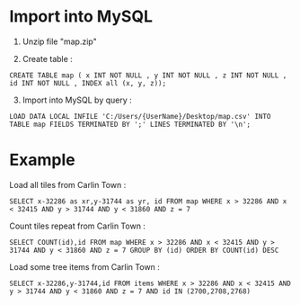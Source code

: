 # Import into MySQL

1. Unzip file "map.zip"

2. Create table : 

`CREATE TABLE map ( x INT NOT NULL , y INT NOT NULL , z INT NOT NULL , id INT NOT NULL , INDEX all (x, y, z));`

3. Import into MySQL by query : 

`LOAD DATA LOCAL INFILE 'C:/Users/{UserName}/Desktop/map.csv' INTO TABLE map FIELDS TERMINATED BY ';' LINES TERMINATED BY '\n';`

# Example

Load all tiles from Carlin Town :

`SELECT x-32286 as xr,y-31744 as yr, id FROM map WHERE x > 32286 AND x < 32415 AND y > 31744 AND y < 31860 AND z = 7`

Count tiles repeat from Carlin Town : 

`SELECT COUNT(id),id FROM map WHERE x > 32286 AND x < 32415 AND y > 31744 AND y < 31860 AND z = 7 GROUP BY (id) ORDER BY COUNT(id) DESC`

Load some tree items from Carlin Town : 

`SELECT x-32286,y-31744,id FROM items WHERE x > 32286 AND x < 32415 AND y > 31744 AND y < 31860 AND z = 7 AND id IN (2700,2708,2768)`

